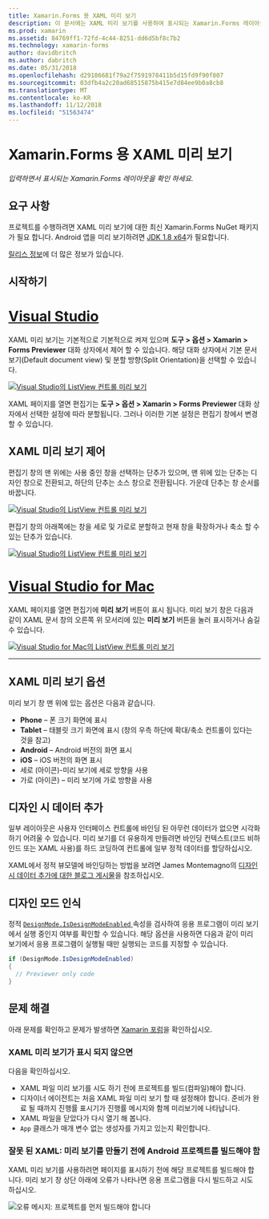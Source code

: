 ```yaml
---
title: Xamarin.Forms 용 XAML 미리 보기
description: 이 문서에는 XAML 미리 보기를 사용하여 표시되는 Xamarin.Forms 레이아웃을 확인하는 방법을 설명합니다. XAML 미리 보기는 Visual Studio 2017 및 Visual Studio for Mac에서 사용할 수 있습니다.
ms.prod: xamarin
ms.assetid: 84769ff1-72fd-4c44-8251-dd6d5bf8c7b2
ms.technology: xamarin-forms
author: davidbritch
ms.author: dabritch
ms.date: 05/31/2018
ms.openlocfilehash: d29186681f79a2f7591978411b5d15fd9f90f807
ms.sourcegitcommit: 03dfb4a2c20ad68515875b415e7d84ee9b0a8cb8
ms.translationtype: MT
ms.contentlocale: ko-KR
ms.lasthandoff: 11/12/2018
ms.locfileid: "51563474"
---
```

# <a name="xaml-previewer-for-xamarinforms"></a>Xamarin.Forms 용 XAML 미리 보기

_입력하면서 표시되는 Xamarin.Forms 레이아웃을 확인 하세요._

## <a name="requirements"></a>요구 사항

프로젝트를 수행하려면 XAML 미리 보기에 대한 최신 Xamarin.Forms NuGet 패키지가 필요 합니다. Android 앱을 미리 보기하려면 [JDK 1.8 x64](http://www.oracle.com/technetwork/java/javase/downloads/jdk8-downloads-2133151.html)가 필요합니다.

[릴리스 정보](https://developer.xamarin.com/releases/studio/xamarin.studio_6.2/xamarin.studio_6.2/#Xamarin_Forms_Previewer)에 더 많은 정보가 있습니다.

## <a name="getting-started"></a>시작하기

# <a name="visual-studiotabwindows"></a>[Visual Studio](#tab/windows)

XAML 미리 보기는 기본적으로 기본적으로 켜져 있으며 **도구 > 옵션 > Xamarin > Forms Previewer** 대화 상자에서 제어 할 수 있습니다. 해당 대화 상자에서 기본 문서 보기(Default document view) 및 분할 방향(Split Orientation)을 선택할 수 있습니다.

[![Visual Studio의 ListView 컨트롤 미리 보기](xaml-previewer-images/xamlp-options-vs.png "Visual Studio의 Forms Previewer 옵션")](xaml-previewer-images/xamlp-options-vs.png#lightbox "Visual Studio의 Forms Previewer 옵션")

XAML 페이지를 열면 편집기는 **도구 > 옵션 > Xamarin > Forms Previewer** 대화 상자에서 선택한 설정에 따라 분할됩니다. 그러나 이러한 기본 설정은 편집기 창에서 변경할 수 있습니다.

## <a name="xaml-preview-controls"></a>XAML 미리 보기 제어

편집기 창의 맨 위에는 사용 중인 창을 선택하는 단추가 있으며, 맨 위에 있는 단추는 디자인 창으로 전환되고, 하단의 단추는 소스 창으로 전환됩니다. 가운데 단추는 창 순서를 바꿉니다.

[![Visual Studio의 ListView 컨트롤 미리 보기](xaml-previewer-images/xamlp-controls-vs.png "Visual Studio의 Forms Previewer 창 제어")](xaml-previewer-images/xamlp-controls-vs.png#lightbox "Visual Studio의 Forms Previewer 창 제어")

편집기 창의 아래쪽에는 창을 세로 및 가로로 분할하고 현재 창을 확장하거나 축소 할 수 있는 단추가 있습니다.

[![Visual Studio의 ListView 컨트롤 미리 보기](xaml-previewer-images/xamlp-controls2-vs.png "Visual Studio의 Forms Previewer 창 제어")](xaml-previewer-images/xamlp-controls2-vs.png#lightbox "Visual Studio의 Forms Previewer 창 제어")

# <a name="visual-studio-for-mactabmacos"></a>[Visual Studio for Mac](#tab/macos)

XAML 페이지를 열면 편집기에 **미리 보기** 버튼이 표시 됩니다. 미리 보기 창은 다음과 같이 XAML 문서 창의 오른쪽 위 모서리에 있는 **미리 보기** 버튼을 눌러 표시하거나 숨길 수 있습니다.

[![Visual Studio for Mac의 ListView 컨트롤 미리 보기](xaml-previewer-images/xamlp-list-sml.png "Visual Studio for Mac의 Forms Previewer")](xaml-previewer-images/xamlp-list.png#lightbox "Visual Studio for Mac의 Forms Previewer")

-----

## <a name="xaml-preview-options"></a>XAML 미리 보기 옵션

미리 보기 창 맨 위에 있는 옵션은 다음과 같습니다.

* **Phone** – 폰 크기 화면에 표시
* **Tablet** – 태블릿 크기 화면에 표시 (창의 우측 하단에 확대/축소 컨트롤이 있다는 것을 참고)
* **Android** – Android 버전의 화면 표시
* **iOS** – iOS 버전의 화면 표시
* 세로 (아이콘)-미리 보기에 세로 방향을 사용
* 가로 (아이콘) – 미리 보기에 가로 방향을 사용

## <a name="adding-design-time-data"></a>디자인 시 데이터 추가

일부 레이아웃은 사용자 인터페이스 컨트롤에 바인딩 된 아무런 데이터가 없으면 시각화하기 어려울 수 있습니다. 미리 보기를 더 유용하게 만들려면 바인딩 컨텍스트(코드 비하인드 또는 XAML 사용)를 하드 코딩하여 컨트롤에 일부 정적 데이터를 할당하십시오.

XAML에서 정적 뷰모델에 바인딩하는 방법을 보려면 James Montemagno의 [디자인 시 데이터 추가에 대한 블로그 게시물](http://motzcod.es/post/143702671962/xamarinforms-xaml-previewer-design-time-data)을 참조하십시오.

## <a name="detecting-design-mode"></a>디자인 모드 인식

정적 [ `DesignMode.IsDesignModeEnabled` ](xref:Xamarin.Forms.DesignMode.IsDesignModeEnabled) 속성을 검사하여 응용 프로그램이 미리 보기에서 실행 중인지 여부를 확인할 수 있습니다. 해당 옵션을 사용하면 다음과 같이 미리 보기에서 응용 프로그램이 실행될 때만 실행되는 코드를 지정할 수 있습니다.

```csharp
if (DesignMode.IsDesignModeEnabled)
{
  // Previewer only code  
}
```

## <a name="troubleshooting"></a>문제 해결

아래 문제를 확인하고 문제가 발생하면 [Xamarin 포럼](https://forums.xamarin.com/categories/xamarin-forms)을 확인하십시오.

### <a name="xaml-preview-isnt-showing"></a>XAML 미리 보기가 표시 되지 않으면

다음을 확인하십시오.

* XAML 파일 미리 보기를 시도 하기 전에 프로젝트를 빌드(컴파일)해야 합니다.
* 디자이너 에이전트는 처음 XAML 파일 미리 보기 할 때 설정해야 합니다. 준비가 완료 될 때까지 진행률 표시기가 진행률 메시지와 함께 미리보기에 나타납니다.
* XAML 파일을 닫았다가 다시 열기 해 봅니다.
* `App` 클래스가 매개 변수 없는 생성자를 가지고 있는지 확인합니다.

### <a name="invalid-xaml-the-android-project-needs-to-built-before-preview-can-be-created"></a>잘못 된 XAML: 미리 보기를 만들기 전에 Android 프로젝트를 빌드해야 함

XAML 미리 보기를 사용하려면 페이지를 표시하기 전에 해당 프로젝트를 빌드해야 합니다.
미리 보기 창 상단 아래에 오류가 나타나면 응용 프로그램을 다시 빌드하고 시도 하십시오.

![오류 메시지: 프로젝트를 먼저 빌드해야 합니다](xaml-previewer-images/error-not-built-sml.png "오류 메시지: 프로젝트 다시 작성")
